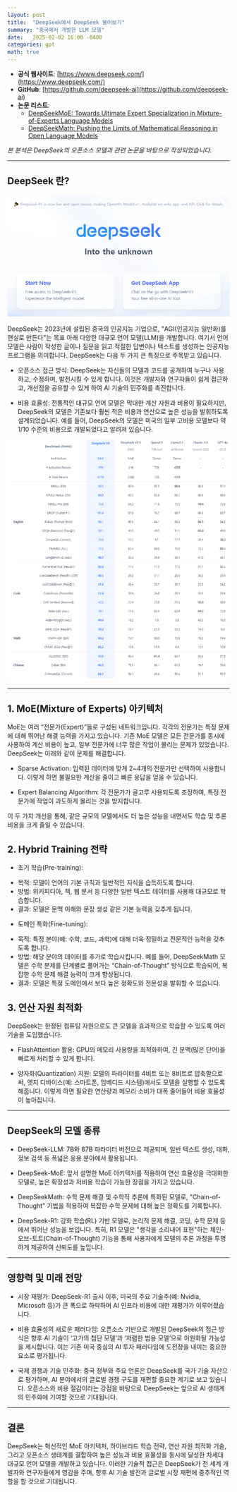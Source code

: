 ```yaml
---
layout: post
title:  "DeepSeek에서 DeepSeek 물어보기"
summary: "중국에서 개발한 LLM 모델"
date:   2025-02-02 16:00 -0400
categories: gpt
math: true
---
```


- **공식 웹사이트**: [https://www.deepseek.com/](https://www.deepseek.com/)
- **GitHub**: [https://github.com/deepseek-ai](https://github.com/deepseek-ai)
- **논문 리스트**:
  + [DeepSeekMoE: Towards Ultimate Expert Specialization in Mixture-of-Experts Language Models](https://arxiv.org/abs/2401.06066)
  + [DeepSeekMath: Pushing the Limits of Mathematical Reasoning in Open Language Models](https://arxiv.org/abs/2402.03300)

*본 분석은 DeepSeek의 오픈소스 모델과 관련 논문을 바탕으로 작성되었습니다.*

---

## DeepSeek 란?



![1](/assets/img/post_img/deepseek/deepseek.png)



DeepSeek는 2023년에 설립된 중국의 인공지능 기업으로, "AGI(인공지능 일반화)를 현실로 만든다"는 목표 아래 다양한 대규모 언어 모델(LLM)을 개발합니다. 여기서 언어 모델은 사람이 작성한 글이나 질문을 읽고 적절한 답변이나 텍스트를 생성하는 인공지능 프로그램을 의미합니다. DeepSeek는 다음 두 가지 큰 특징으로 주목받고 있습니다.

- 오픈소스 접근 방식: DeepSeek는 자신들의 모델과 코드를 공개하여 누구나 사용하고, 수정하며, 발전시킬 수 있게 합니다. 이것은 개발자와 연구자들이 쉽게 접근하고, 개선점을 공유할 수 있게 하여 AI 기술의 민주화를 촉진합니다.

- 비용 효율성: 전통적인 대규모 언어 모델은 막대한 계산 자원과 비용이 필요하지만, DeepSeek의 모델은 기존보다 훨씬 적은 비용과 연산으로 높은 성능을 발휘하도록 설계되었습니다. 예를 들어, DeepSeek의 모델은 미국의 일부 고비용 모델보다 약 1/10 수준의 비용으로 개발되었다고 알려져 있습니다.



![1](/assets/img/post_img/deepseek/table.png)



---

## 1. MoE(Mixture of Experts) 아키텍처

MoE는 여러 “전문가(Expert)”들로 구성된 네트워크입니다. 각각의 전문가는 특정 문제에 대해 뛰어난 해결 능력을 가지고 있습니다. 기존 MoE 모델은 모든 전문가를 동시에 사용하여 계산 비용이 높고, 일부 전문가에 너무 많은 작업이 몰리는 문제가 있었습니다. DeepSeek는 아래와 같이 문제를 해결합니다.

- Sparse Activation: 입력된 데이터에 맞게 2~4개의 전문가만 선택하여 사용합니다. 이렇게 하면 불필요한 계산을 줄이고 빠른 응답을 얻을 수 있습니다.

- Expert Balancing Algorithm: 각 전문가가 골고루 사용되도록 조정하여, 특정 전문가에 작업이 과도하게 몰리는 것을 방지합니다.

이 두 가지 개선을 통해, 같은 규모의 모델에서도 더 높은 성능을 내면서도 학습 및 추론 비용을 크게 줄일 수 있습니다.

## 2. Hybrid Training 전략

- 초기 학습(Pre-training):
 + 목적: 모델이 언어의 기본 규칙과 일반적인 지식을 습득하도록 합니다.
 + 방법: 위키피디아, 책, 웹 문서 등 다양한 일반 텍스트 데이터를 사용해 대규모로 학습합니다.
 + 결과: 모델은 문맥 이해와 문장 생성 같은 기본 능력을 갖추게 됩니다.

- 도메인 특화(Fine-tuning):
 + 목적: 특정 분야(예: 수학, 코드, 과학)에 대해 더욱 정밀하고 전문적인 능력을 갖추도록 합니다.
 + 방법: 해당 분야의 데이터를 추가로 학습시킵니다. 예를 들어, DeepSeekMath 모델은 수학 문제를 단계별로 풀어가는 “Chain-of-Thought” 방식으로 학습되어, 복잡한 수학 문제 해결 능력이 크게 향상됩니다.
 + 결과: 모델은 특정 도메인에서 보다 높은 정확도와 전문성을 발휘할 수 있습니다.

## 3. 연산 자원 최적화

DeepSeek는 한정된 컴퓨팅 자원으로도 큰 모델을 효과적으로 학습할 수 있도록 여러 기술을 도입했습니다.

- FlashAttention 활용: GPU의 메모리 사용량을 최적화하여, 긴 문맥(많은 단어)을 빠르게 처리할 수 있게 합니다.

- 양자화(Quantization) 지원: 모델의 파라미터를 4비트 또는 8비트로 압축함으로써, 엣지 디바이스(예: 스마트폰, 임베디드 시스템)에서도 모델을 실행할 수 있도록 해줍니다. 이렇게 하면 필요한 연산량과 메모리 소비가 대폭 줄어들어 비용 효율성이 높아집니다.

---

## DeepSeek의 모델 종류

- DeepSeek-LLM: 7B와 67B 파라미터 버전으로 제공되며, 일반 텍스트 생성, 대화, 정보 검색 등 폭넓은 응용 분야에서 활용됩니다.

- DeepSeek-MoE: 앞서 설명한 MoE 아키텍처를 적용하여 연산 효율성을 극대화한 모델로, 높은 확장성과 저비용 학습이 가능한 장점을 가지고 있습니다.

- DeepSeekMath: 수학 문제 해결 및 수학적 추론에 특화된 모델로, "Chain-of-Thought" 기법을 적용하여 복잡한 수학 문제에 대해 높은 정확도를 기록합니다.

- DeepSeek-R1: 강화 학습(RL) 기반 모델로, 논리적 문제 해결, 코딩, 수학 문제 등에서 뛰어난 성능을 보입니다. 특히, R1 모델은 "생각을 소리내어 표현"하는 체인-오브-토트(Chain-of-Thought) 기능을 통해 사용자에게 모델의 추론 과정을 투명하게 제공하여 신뢰도를 높입니다.

---

## 영향력 및 미래 전망

- 시장 재평가: DeepSeek-R1 출시 이후, 미국의 주요 기술주(예: Nvidia, Microsoft 등)가 큰 폭으로 하락하며 AI 인프라 비용에 대한 재평가가 이루어졌습니다.

- 비용 효율성의 새로운 패러다임: 오픈소스 기반으로 개발된 DeepSeek의 접근 방식은 향후 AI 기술이 ‘고가의 첨단 모델’과 ‘저렴한 범용 모델’으로 이원화될 가능성을 제시합니다. 이는 기존 미국 중심의 AI 투자 패러다임에 도전장을 내미는 중요한 요소로 평가됩니다.

- 국제 경쟁과 기술 민주화: 중국 정부와 주요 언론은 DeepSeek를 국가 기술 자산으로 평가하며, AI 분야에서의 글로벌 경쟁 구도를 재편할 중요한 계기로 보고 있습니다. 오픈소스와 비용 절감이라는 강점을 바탕으로 DeepSeek는 앞으로 AI 생태계의 민주화에 기여할 것으로 기대됩니다.

---

## 결론
DeepSeek는 혁신적인 MoE 아키텍처, 하이브리드 학습 전략, 연산 자원 최적화 기술, 그리고 오픈소스 생태계를 결합하여 높은 성능과 비용 효율성을 동시에 달성한 차세대 대규모 언어 모델을 개발하고 있습니다. 이러한 기술적 접근은 DeepSeek가 전 세계 개발자와 연구자들에게 영감을 주며, 향후 AI 기술 발전과 글로벌 시장 재편에 중추적인 역할을 할 것으로 기대됩니다.

